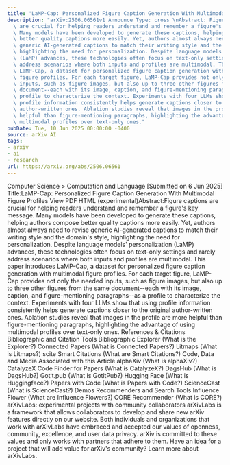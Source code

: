 ```yaml
---
title: 'LaMP-Cap: Personalized Figure Caption Generation With Multimodal Figure Profiles'
description: "arXiv:2506.06561v1 Announce Type: cross \nAbstract: Figure captions\
  \ are crucial for helping readers understand and remember a figure's key message.\
  \ Many models have been developed to generate these captions, helping authors compose\
  \ better quality captions more easily. Yet, authors almost always need to revise\
  \ generic AI-generated captions to match their writing style and the domain's style,\
  \ highlighting the need for personalization. Despite language models' personalization\
  \ (LaMP) advances, these technologies often focus on text-only settings and rarely\
  \ address scenarios where both inputs and profiles are multimodal. This paper introduces\
  \ LaMP-Cap, a dataset for personalized figure caption generation with multimodal\
  \ figure profiles. For each target figure, LaMP-Cap provides not only the needed\
  \ inputs, such as figure images, but also up to three other figures from the same\
  \ document--each with its image, caption, and figure-mentioning paragraphs--as a\
  \ profile to characterize the context. Experiments with four LLMs show that using\
  \ profile information consistently helps generate captions closer to the original\
  \ author-written ones. Ablation studies reveal that images in the profile are more\
  \ helpful than figure-mentioning paragraphs, highlighting the advantage of using\
  \ multimodal profiles over text-only ones."
pubDate: Tue, 10 Jun 2025 00:00:00 -0400
source: arXiv AI
tags:
- arxiv
- ai
- research
url: https://arxiv.org/abs/2506.06561
---
```


Computer Science > Computation and Language
[Submitted on 6 Jun 2025]
Title:LaMP-Cap: Personalized Figure Caption Generation With Multimodal Figure Profiles
View PDF HTML (experimental)Abstract:Figure captions are crucial for helping readers understand and remember a figure's key message. Many models have been developed to generate these captions, helping authors compose better quality captions more easily. Yet, authors almost always need to revise generic AI-generated captions to match their writing style and the domain's style, highlighting the need for personalization. Despite language models' personalization (LaMP) advances, these technologies often focus on text-only settings and rarely address scenarios where both inputs and profiles are multimodal. This paper introduces LaMP-Cap, a dataset for personalized figure caption generation with multimodal figure profiles. For each target figure, LaMP-Cap provides not only the needed inputs, such as figure images, but also up to three other figures from the same document--each with its image, caption, and figure-mentioning paragraphs--as a profile to characterize the context. Experiments with four LLMs show that using profile information consistently helps generate captions closer to the original author-written ones. Ablation studies reveal that images in the profile are more helpful than figure-mentioning paragraphs, highlighting the advantage of using multimodal profiles over text-only ones.
References & Citations
Bibliographic and Citation Tools
Bibliographic Explorer (What is the Explorer?)
Connected Papers (What is Connected Papers?)
Litmaps (What is Litmaps?)
scite Smart Citations (What are Smart Citations?)
Code, Data and Media Associated with this Article
alphaXiv (What is alphaXiv?)
CatalyzeX Code Finder for Papers (What is CatalyzeX?)
DagsHub (What is DagsHub?)
Gotit.pub (What is GotitPub?)
Hugging Face (What is Huggingface?)
Papers with Code (What is Papers with Code?)
ScienceCast (What is ScienceCast?)
Demos
Recommenders and Search Tools
Influence Flower (What are Influence Flowers?)
CORE Recommender (What is CORE?)
arXivLabs: experimental projects with community collaborators
arXivLabs is a framework that allows collaborators to develop and share new arXiv features directly on our website.
Both individuals and organizations that work with arXivLabs have embraced and accepted our values of openness, community, excellence, and user data privacy. arXiv is committed to these values and only works with partners that adhere to them.
Have an idea for a project that will add value for arXiv's community? Learn more about arXivLabs.